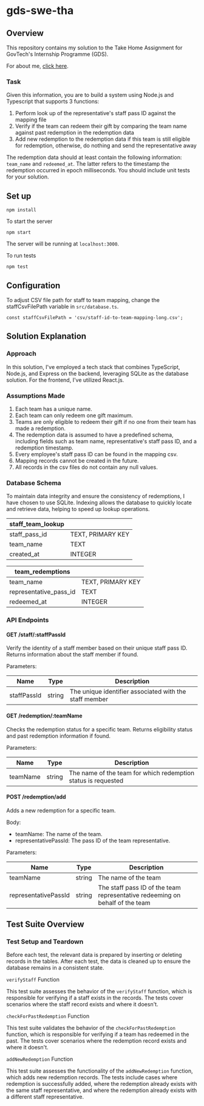 # gds-swe-tha

## Overview

This repository contains my solution to the Take Home Assignment for GovTech's Internship Programme (GDS).

For about me, [click here](ABOUT).

### Task

Given this information, you are to build a system using Node.js and Typescript that supports 3 functions:

1. Perform look up of the representative's staff pass ID against the mapping file
2. Verify if the team can redeem their gift by comparing the team name against past redemption in the redemption data
3. Add new redemption to the redemption data if this team is still eligible for redemption, otherwise, do nothing and send the representative away

The redemption data should at least contain the following information: `team_name` and `redeemed_at`. The latter refers to the timestamp the redemption occurred in epoch milliseconds. You should include unit tests for your solution.

## Set up

```
npm install
```

To start the server
```
npm start
```
The server will be running at `localhost:3000`.

To run tests
```
npm test
```

## Configuration

To adjust CSV file path for staff to team mapping, change the staffCsvFilePath variable in `src/database.ts`.

```
const staffCsvFilePath = 'csv/staff-id-to-team-mapping-long.csv';
```

## Solution Explanation

### Approach

In this solution, I've employed a tech stack that combines TypeScript, Node.js, and Express on the backend, leveraging SQLite as the database solution. For the frontend, I've utilized React.js.

### Assumptions Made

1. Each team has a unique name.
2. Each team can only redeem one gift maximum.
3. Teams are only eligible to redeem their gift if no one from their team has made a redemption.
4. The redemption data is assumed to have a predefined schema, including fields such as team name, representative's staff pass ID, and a redemption timestamp.
5. Every employee's staff pass ID can be found in the mapping csv.
6. Mapping records cannot be created in the future.
7. All records in the csv files do not contain any null values.

### Database Schema

To maintain data integrity and ensure the consistency of redemptions, I have chosen to use SQLite. Indexing allows the database to quickly locate and retrieve data, helping to speed up lookup operations.

| staff_team_lookup        |                         |
| ------------------------ |-------------------------|
| staff_pass_id            |  TEXT, PRIMARY KEY      |
| team_name                |  TEXT                   |
| created_at               |  INTEGER                |


| team_redemptions         |                         |
| ------------------------ |-------------------------|
| team_name                |  TEXT, PRIMARY KEY      |
| representative_pass_id   |  TEXT                   |
| redeemed_at              |  INTEGER                |

### API Endpoints

#### GET /staff/:staffPassId
Verify the identity of a staff member based on their unique staff pass ID. Returns information about the staff member if found.

Parameters:

| Name          | Type         | Description         |
| ------------- |--------------|---------------------|
| staffPassId   |  string      | The unique identifier associated with the staff member |


#### GET /redemption/:teamName
Checks the redemption status for a specific team. Returns eligibility status and past redemption information if found.

Parameters:

| Name          | Type         | Description         |
| ------------- |--------------|---------------------|
| teamName      |  string      | The name of the team for which redemption status is requested |


#### POST /redemption/add
Adds a new redemption for a specific team.

Body: 
- teamName: The name of the team.
- representativePassId: The pass ID of the team representative.


Parameters:

| Name          | Type         | Description         |
| ------------- |--------------|---------------------|
| teamName      |  string      | The name of the team |
| representativePassId      |  string      | The staff pass ID of the team representative redeeming on behalf of the team  |

## Test Suite Overview

### Test Setup and Teardown

Before each test, the relevant data is prepared by inserting or deleting records in the tables. After each test, the data is cleaned up to ensure the database remains in a consistent state.

`verifyStaff` Function

This test suite assesses the behavior of the `verifyStaff` function, which is responsible for verifying if a staff exists in the records. The tests cover scenarios where the staff record exists and where it doesn't.

`checkForPastRedemption` Function

This test suite validates the behavior of the `checkForPastRedemption` function, which is responsible for verifying if a team has redeemed in the past. The tests cover scenarios where the redemption record exists and where it doesn't.

`addNewRedemption` Function

This test suite assesses the functionality of the `addNewRedemption` function, which adds new redemption records. The tests include cases where redemption is successfully added, where the redemption already exists with the same staff representative, and where the redemption already exists with a different staff representative.